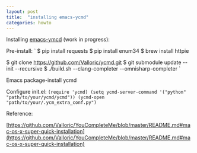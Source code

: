 ```yaml
---
layout: post
title:  "installing emacs-ycmd"
categories: howto
---
```


Installing [emacs-ymcd](https://github.com/abingham/emacs-ycmd) (work in progress):

Pre-install:
`
$  pip install requests
$  pip install enum34
$  brew install httpie

$  git clone https://github.com/Valloric/ycmd.git
$  git submodule update --init --recursive
$  ./build.sh --clang-completer --omnisharp-completer
`

Emacs package-install ycmd

Configure init.el:
`
  (require 'ycmd)
  (setq ycmd-server-command '("python" "path/to/your/ycmd/ycmd"))
  (ycmd-open "path/to/your/.ycm_extra_conf.py")
`

Reference:

[https://github.com/Valloric/YouCompleteMe/blob/master/README.md#mac-os-x-super-quick-installation](https://github.com/Valloric/YouCompleteMe/blob/master/README.md#mac-os-x-super-quick-installation)
